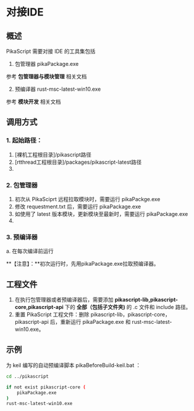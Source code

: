 # 对接IDE
## 概述
PikaScript 需要对接 IDE 的工具集包括

1. 包管理器 pikaPackage.exe

参考 **包管理器与模块管理** 相关文档

2. 预编译器 rust-msc-latest-win10.exe

参考 **模块开发** 相关文档
## 调用方式

### 1. 起始路径：

   1. [裸机工程根目录]/pikascript路径
   1. [rtthread工程根目录]/packages/pikascript-latest路径
   2. 
### 2. 包管理器

   1. 初次从 PikaSciprt 远程拉取模块时，需要运行 pikaPackge.exe
   1. 修改 requestment.txt 后，需要运行 pikaPackage.exe
   1. 如使用了 latest 版本模块，更新模块至最新时，需要运行 pikaPackage.exe
   2. 
### 3. 预编译器

a. 在每次编译前运行

**【注意】：**初次运行时，先用pikaPackage.exe拉取预编译器。

## 工程文件

   1. 在执行包管理器或者预编译器后，需要添加 **pikascript-lib,pikascript-core,pikascript-api** 下的 **全部（包括子文件夹)** 的 .c 文件和 include 路径。
   1. 重置 PikaScript 工程文件：删除 pikascript-lib，pikascript-core，pikascript-api 后，重新运行 pikaPackage.exe 和 rust-msc-latest-win10.exe。

## 示例

为 keil 编写的自动预编译脚本 pikaBeforeBuild-keil.bat ：

```bash
cd ../pikascript

if not exist pikascript-core (
    pikaPackage.exe
)
rust-msc-latest-win10.exe
```

